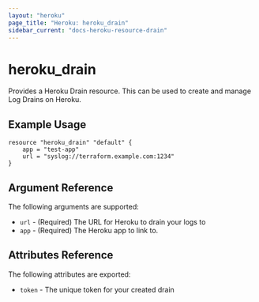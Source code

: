 ```yaml
---
layout: "heroku"
page_title: "Heroku: heroku_drain"
sidebar_current: "docs-heroku-resource-drain"
---
```


# heroku\_drain

Provides a Heroku Drain resource. This can be used to
create and manage Log Drains on Heroku.

## Example Usage

```
resource "heroku_drain" "default" {
    app = "test-app"
    url = "syslog://terraform.example.com:1234"
}
```

## Argument Reference

The following arguments are supported:

* `url` - (Required) The URL for Heroku to drain your logs to
* `app` - (Required) The Heroku app to link to.

## Attributes Reference

The following attributes are exported:

* `token` - The unique token for your created drain

